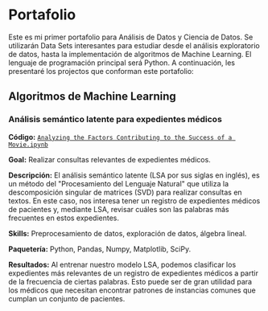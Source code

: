 # Portafolio

Este es mi primer portafolio para Análisis de Datos y Ciencia de Datos. Se utilizarán Data Sets interesantes para estudiar desde el análisis exploratorio de datos, hasta la implementación de algoritmos de Machine Learning. El lenguaje de programación principal será Python. A continuación, les presentaré los projectos que conforman este portafolio:

## Algoritmos de Machine Learning

### Análisis semántico latente para expedientes médicos 
**Código:** [`Analyzing the Factors Contributing to the Success of a Movie.ipynb`](https://github.com/tiannaparris/PortfolioProjects/blob/main/Analyzing%20the%20Factors%20Contributing%20to%20the%20Success%20of%20a%20Movie.ipynb)

**Goal:** Realizar consultas relevantes de expedientes médicos.

**Descripción:** El análisis semántico latente (LSA por sus siglas en inglés), es un método del "Procesamiento del Lenguaje Natural" que utiliza la descomposición singular de matrices
(SVD) para realizar consultas en textos. En este caso, nos interesa tener un registro de expedientes médicos de pacientes y, mediante LSA, revisar cuáles son las palabras más frecuentes en estos expedientes. 

**Skills:** Preprocesamiento de datos, exploración de datos, álgebra lineal. 

**Paquetería:** Python, Pandas, Numpy, Matplotlib, SciPy.

**Resultados:** Al entrenar nuestro modelo LSA, podemos clasificar los expedientes más relevantes de un registro de expedientes médicos a partir de la frecuencia de ciertas palabras.
Esto puede ser de gran utilidad para los médicos que necesitan encontrar patrones de instancias comunes que cumplan un conjunto de pacientes. 


